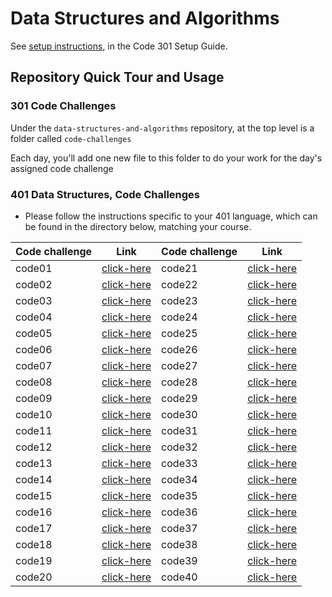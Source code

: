 # Data Structures and Algorithms

See [setup instructions](https://codefellows.github.io/setup-guide/code-301/3-code-challenges), in the Code 301 Setup Guide.

## Repository Quick Tour and Usage

### 301 Code Challenges

Under the `data-structures-and-algorithms` repository, at the top level is a folder called `code-challenges`

Each day, you'll add one new file to this folder to do your work for the day's assigned code challenge

### 401 Data Structures, Code Challenges

- Please follow the instructions specific to your 401 language, which can be found in the directory below, matching your course.


Code challenge | Link | Code challenge | Link
------- | --------- | -------- | ----------
 code01 | [click-here]() | code21 | [click-here]()
 code02 | [click-here](https://github.com/qaisw96/data-structures-and-algorithms/blob/array-shift/javascript/arrayShift/README.md) | code22 | [click-here]()
 code03 | [click-here]() | code23 | [click-here]()
 code04 | [click-here]() | code24 | [click-here]()
 code05 | [click-here]() | code25 | [click-here]()
 code06 | [click-here]() | code26 | [click-here]()
 code07 | [click-here]() | code27 | [click-here]()
 code08 | [click-here]() | code28 | [click-here]()
 code09 | [click-here]() | code29 | [click-here]()
 code10 | [click-here]() | code30 | [click-here]()
 code11 | [click-here]() | code31 | [click-here]()
 code12 | [click-here]() | code32 | [click-here]()
 code13 | [click-here]() | code33 | [click-here]()
 code14 | [click-here]() | code34 | [click-here]()
 code15 | [click-here]() | code35 | [click-here]()
 code16 | [click-here]() | code36 | [click-here]()
 code17 | [click-here]() | code37 | [click-here]()
 code18 | [click-here]() | code38 | [click-here]()
 code19 | [click-here]() | code39 | [click-here]()
 code20 | [click-here]() | code40 | [click-here]()

